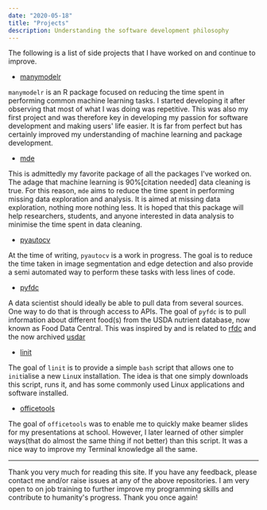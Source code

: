 ```yaml
---
date: "2020-05-18"
title: "Projects"
description: Understanding the software development philosophy
---
```


The following is a list of side projects that I have worked on and continue to improve.

* [manymodelr](https://nelson-gon.github.io/manymodelr)

`manymodelr` is an R package focused on reducing the time spent in performing common machine learning tasks. I started developing it after observing that most of what I was doing was repetitive. This was also my first project and was therefore key in developing my passion for software development and making users' life easier. It is far from perfect but has certainly improved my understanding of machine learning and package development.

* [mde](https://nelson-gon.github.io/mde)

This is admittedly my favorite package of all the packages I've worked on. The adage that machine learning is 90%[citation needed] data cleaning is true. For this reason, `mde` aims to reduce the time spent in performing missing data exploration and analysis. It is aimed at missing data exploration, nothing more nothing less. It is hoped that this package will help researchers, students, and anyone interested in data analysis to minimise the time spent in data cleaning. 

* [pyautocv](https://nelson-gon.github.io/pyautocv)

At the time of writing, `pyautocv` is a work in progress. The goal is to reduce the time taken in image segmentation and edge detection and also provide a semi automated way to perform these tasks with less lines of code.

* [pyfdc](https://github.com/Nelson-Gon/pyfdc)

A data scientist should ideally be able to pull data from several sources. One way to do that is through access to APIs. The goal of `pyfdc` is to pull information about different food(s) from the USDA nutrient database, now known as Food Data Central. This was inspired by and is related to [rfdc](https://github.com/Nelson-Gon/rfdc) and the now archived [usdar](https://github.com/Nelson-Gon/usdar)

* [linit](https://github.com/Nelson-Gon/linit)

The goal of `linit` is to provide a simple `bash` script that allows one to `init`ialise a new `Lin`ux installation. The idea is that one simply downloads this script, runs it, and has some commonly used Linux applications and software installed.

* [officetools](https://github.com/Nelson-Gon/officetools)

The goal of `officetools` was to enable me to quickly make beamer slides for my presentations at school. However, I later learned of other simpler ways(that do almost the same thing if not better) than this script. It was a nice way to improve my Terminal knowledge all the same.



---

Thank you very much for reading this site. If you have any feedback, please contact me and/or raise issues at any of the above repositories. I am very open to on job training to further improve my programming skills and contribute to humanity's progress. Thank you once again!

